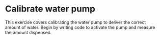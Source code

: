 # Calibrate water pump

This exercise covers calibrating the water pump to deliver the correct amount of water. Begin by writing code to activate the pump and measure the amount dispensed.
